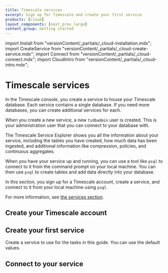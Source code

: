 ```yaml
---
title: Timescale services
excerpt: Sign up for Timescale and create your first service
products: [cloud]
layout_components: [next_prev_large]
content_group: Getting started
---
```


import Install from "versionContent/_partials/_cloud-installation.mdx";
import CreateService from "versionContent/_partials/_cloud-create-service.mdx";
import Connect from "versionContent/_partials/_cloud-connect.mdx";
import CloudIntro from "versionContent/_partials/_cloud-intro.mdx";

# Timescale services

<CloudIntro />

In the Timescale console, you create a service to house your Timescale
database. Each service contains a single database. If you need more
databases, you can create additional services for each.

When you create a new service, a new `tsdbadmin` user is created. This is your
administration user that you can connect to your database with.

The Timescale Service Explorer shows you all the information about your service,
including the tables you have created, how much data has been ingested, and
additional information like compression, policies, and continuous aggregates.

When you have your service up and running, you can use a tool like `psql` to
connect to it from the command prompt on your local machine. You can then use
`psql` to create tables and add data directly into your database.

In this section, you sign up for a Timescale account, create a service, and
connect to it from your local machine using `psql`.

For more information, see
[the services section][services-how-to].

## Create your Timescale account

<Collapsible heading="Creating your Timescale account" defaultExpanded={false}>

<Install />

</Collapsible>

## Create your first service

Create a service to use for the tasks in this guide. You can use the default values.

<Collapsible heading="Creating your first service" defaultExpanded={false}>

<CreateService demoData={false} />

</Collapsible>

## Connect to your service

<Collapsible heading="Connecting to your service">

<Connect />

</Collapsible>

[services-how-to]: /use-timescale/:currentVersion:/services/
